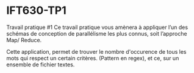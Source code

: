 # IFT630-TP1
Travail pratique #1
Ce travail pratique vous amènera à appliquer l’un des schémas de conception de parallélisme les plus connus, soit l’approche Map/ Reduce.

Cette application, permet de trouver le nombre d'occurence de tous les mots qui respect un certain critères. (Pattern en regex), et ce, sur un ensemble de fichier textes.
